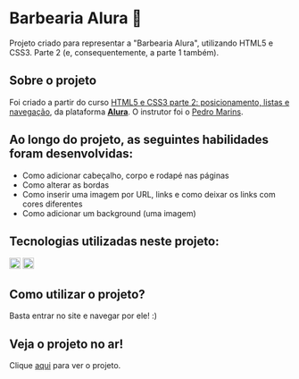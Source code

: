 <h1> Barbearia Alura 💈 </h1>

Projeto criado para representar a "Barbearia Alura", utilizando HTML5 e CSS3. Parte 2 (e, consequentemente, a parte 1 também).

## Sobre o projeto
Foi criado a partir do curso [HTML5 e CSS3 parte 2: posicionamento, listas e navegação](https://cursos.alura.com.br/course/html5-css3-posicionamento-listas-navegacao), da plataforma **[Alura](https://www.alura.com.br/)**. O instrutor foi o [Pedro Marins](https://github.com/pedromarins).

## Ao longo do projeto, as seguintes habilidades foram desenvolvidas:
- Como adicionar cabeçalho, corpo e rodapé nas páginas
- Como alterar as bordas
- Como inserir uma imagem por URL, links e como deixar os links com cores diferentes
- Como adicionar um background (uma imagem)

## Tecnologias utilizadas neste projeto:
<img height="20" src="https://img.shields.io/badge/-HTML5-orange"> <img height="20" src="https://img.shields.io/badge/-CSS3-blue">

## Como utilizar o projeto?
Basta entrar no site e navegar por ele! :)

## Veja o projeto no ar!
Clique [aqui](https://m-ipt.github.io/barbearia_alura_parte_2/) para ver o projeto.
